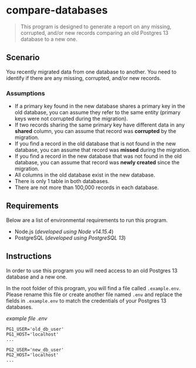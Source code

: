 # compare-databases

> This program is designed to generate a report on any missing, corrupted, and/or new records comparing an old Postgres 13 database to a new one.

## Scenario

You recently migrated data from one database to another. You need to identify if there are any missing, corrupted, and/or new records.

### Assumptions

- If a primary key found in the new database shares a primary key in the old database, you can assume they refer to the same entity (primary keys were not corrupted during the migration).
- If two records sharing the same primary key have different data in any **shared** column, you can assume that record was **corrupted** by the migration.
- If you find a record in the old database that is not found in the new database, you can assume that record was **missed** during the migration.
- If you find a record in the new database that was not found in the old database, you can assume that record was **newly created** since the migration.
- All columns in the old database exist in the new database.
- There is only 1 table in both databases.
- There are not more than 100,000 records in each database.

## Requirements

Below are a list of environmental requirements to run this program.

- Node.js (*developed using Node v14.15.4*)
- PostgreSQL (*developed using PostgreSQL 13*)

## Instructions

In order to use this program you will need access to an old Postgres 13 database and a new one.

In the root folder of this program, you will find a file called `.example.env`. Please rename this file or create another file named `.env` and replace the fields in `.example.env` to match the credentials of your Postgres 13 databases.

*example file .env*
```
PG1_USER='old_db_user'
PG1_HOST='localhost'
...

PG2_USER='new_db_user'
PG2_HOST='localhost'
...
```
